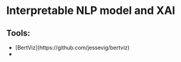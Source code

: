 # Interpretable NLP model and XAI

## Tools:
<ul type='square'>
        <li>[BertViz](https://github.com/jessevig/bertviz)</li>
        <li> </li>
</ul>
